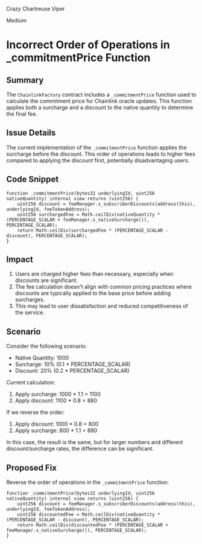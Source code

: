 Crazy Chartreuse Viper

Medium

# Incorrect Order of Operations in _commitmentPrice Function

## Summary
The `ChainlinkFactory` contract includes a `_commitmentPrice` function used to calculate the commitment price for Chainlink oracle updates. This function applies both a surcharge and a discount to the native quantity to determine the final fee.

## Issue Details
The current implementation of the `_commitmentPrice` function applies the surcharge before the discount. This order of operations leads to higher fees compared to applying the discount first, potentially disadvantaging users.

## Code Snippet
```solidity
function _commitmentPrice(bytes32 underlyingId, uint256 nativeQuantity) internal view returns (uint256) {
    uint256 discount = feeManager.s_subscriberDiscounts(address(this), underlyingId, feeTokenAddress);
    uint256 surchargedFee = Math.ceilDiv(nativeQuantity * (PERCENTAGE_SCALAR + feeManager.s_nativeSurcharge()), PERCENTAGE_SCALAR);
    return Math.ceilDiv(surchargedFee * (PERCENTAGE_SCALAR - discount), PERCENTAGE_SCALAR);
}
```

## Impact
1. Users are charged higher fees than necessary, especially when discounts are significant.
2. The fee calculation doesn't align with common pricing practices where discounts are typically applied to the base price before adding surcharges.
3. This may lead to user dissatisfaction and reduced competitiveness of the service.

## Scenario
Consider the following scenario:
- Native Quantity: 1000
- Surcharge: 10% (0.1 * PERCENTAGE_SCALAR)
- Discount: 20% (0.2 * PERCENTAGE_SCALAR)

Current calculation:
1. Apply surcharge: 1000 * 1.1 = 1100
2. Apply discount: 1100 * 0.8 = 880

If we reverse the order:
1. Apply discount: 1000 * 0.8 = 800
2. Apply surcharge: 800 * 1.1 = 880

In this case, the result is the same, but for larger numbers and different discount/surcharge rates, the difference can be significant.

## Proposed Fix
Reverse the order of operations in the `_commitmentPrice` function:

```solidity
function _commitmentPrice(bytes32 underlyingId, uint256 nativeQuantity) internal view returns (uint256) {
    uint256 discount = feeManager.s_subscriberDiscounts(address(this), underlyingId, feeTokenAddress);
    uint256 discountedFee = Math.ceilDiv(nativeQuantity * (PERCENTAGE_SCALAR - discount), PERCENTAGE_SCALAR);
    return Math.ceilDiv(discountedFee * (PERCENTAGE_SCALAR + feeManager.s_nativeSurcharge()), PERCENTAGE_SCALAR);
}
```
